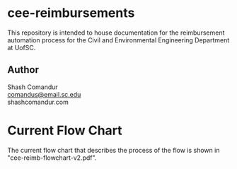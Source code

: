 # cee-reimbursements
This repository is intended to house documentation for the reimbursement automation process for the 
Civil and Environmental Engineering Department at UofSC.

## Author
Shash Comandur  
comandus@email.sc.edu  
shashcomandur.com

# Current Flow Chart
The current flow chart that describes the process of the flow is shown in "cee-reimb-flowchart-v2.pdf".
